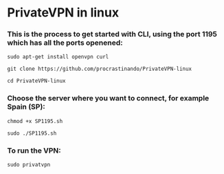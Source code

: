 # PrivateVPN in linux

### This is the process to get started with CLI, using the port 1195 which has all the ports openened:

``` sudo apt-get install openvpn curl ```

``` git clone https://github.com/procrastinando/PrivateVPN-linux ```

``` cd PrivateVPN-linux ```

### Choose the server where you want to connect, for example Spain (SP):

```chmod +x SP1195.sh```

```sudo ./SP1195.sh```

### To run the VPN:

```sudo privatvpn```
